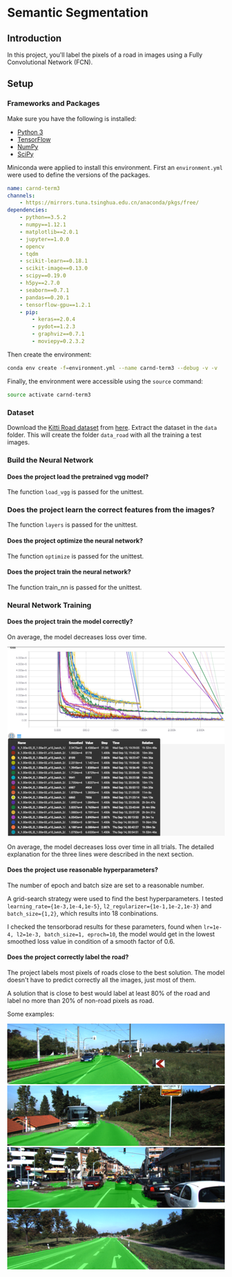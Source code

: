 # Semantic Segmentation
## Introduction
In this project, you'll label the pixels of a road in images using a Fully Convolutional Network (FCN).

## Setup
### Frameworks and Packages

Make sure you have the following is installed:
 - [Python 3](https://www.python.org/)
 - [TensorFlow](https://www.tensorflow.org/)
 - [NumPy](http://www.numpy.org/)
 - [SciPy](https://www.scipy.org/)

Miniconda were applied to install this environment. First an `environment.yml` were used to define the versions of the packages.

```yml
name: carnd-term3
channels:
    - https://mirrors.tuna.tsinghua.edu.cn/anaconda/pkgs/free/
dependencies:
    - python==3.5.2
    - numpy==1.12.1
    - matplotlib==2.0.1
    - jupyter==1.0.0
    - opencv
    - tqdm
    - scikit-learn==0.18.1
    - scikit-image==0.13.0
    - scipy==0.19.0
    - h5py==2.7.0
    - seaborn==0.7.1
    - pandas==0.20.1
    - tensorflow-gpu==1.2.1
    - pip:
        - keras==2.0.4
        - pydot==1.2.3
        - graphviz==0.7.1
        - moviepy=0.2.3.2
```

Then create the environment:

```bash
conda env create -f=environment.yml --name carnd-term3 --debug -v -v
```

Finally, the environment were accessible using the `source` command:

```bash
source activate carnd-term3
```


### Dataset
Download the [Kitti Road dataset](http://www.cvlibs.net/datasets/kitti/eval_road.php) from [here](http://www.cvlibs.net/download.php?file=data_road.zip).  Extract the dataset in the `data` folder.  This will create the folder `data_road` with all the training a test images.

### Build the Neural Network

#### Does the project load the pretrained vgg model?

The function `load_vgg` is passed for the unittest.

### Does the project learn the correct features from the images?

The function `layers` is passed for the unittest.

#### Does the project optimize the neural network?

The function `optimize` is passed for the unittest.

#### Does the project train the neural network?

The function train_nn is passed for the unittest.

### Neural Network Training

#### Does the project train the model correctly?

On average, the model decreases loss over time.

![](./cross_entropy_loss.png)

On average, the model decreases loss over time in all trials.
The detailed explanation for the three lines were described in the next section.

#### Does the project use reasonable hyperparameters?

The number of epoch and batch size are set to a reasonable number.

A grid-search strategy were used to find the best hyperparameters. I tested `learning_rate={1e-3,1e-4,1e-5}`, `l2_regularizer={1e-1,1e-2,1e-3}` and `batch_size={1,2}`, which results into 18 conbinations.

I checked the tensorborad results for these parameters, found when `lr=1e-4, l2=1e-3, batch_size=1, eproch=10`, the model would get in the lowest smoothed loss value in condition of a smooth factor of 0.6.

#### Does the project correctly label the road?

The project labels most pixels of roads close to the best solution. The model doesn't have to predict correctly all the images, just most of them.

A solution that is close to best would label at least 80% of the road and label no more than 20% of non-road pixels as road.

Some examples:

![](./runs/1505304417.164329/um_000003.png)
![](./runs/1505304417.164329/um_000032.png)
![](./runs/1505304417.164329/um_000061.png)
![](./runs/1505304417.164329/umm_000090.png)
